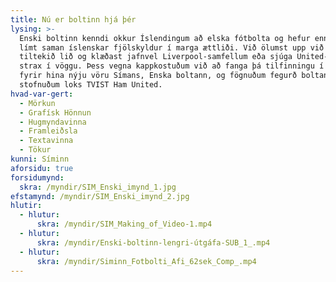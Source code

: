 ```yaml
---
title: Nú er boltinn hjá þér
lysing: >-
  Enski boltinn kenndi okkur Íslendingum að elska fótbolta og hefur enn fremur
  límt saman íslenskar fjölskyldur í marga ættliði. Við ölumst upp við að styðja
  tiltekið lið og klæðast jafnvel Liverpool-samfellum eða sjúga United-snuð
  strax í vöggu. Þess vegna kappkostuðum við að fanga þá tilfinningu í herferð
  fyrir hina nýju vöru Símans, Enska boltann, og fögnuðum fegurð boltans. Og
  stofnuðum loks TVIST Ham United.
hvad-var-gert:
  - Mörkun
  - Grafísk Hönnun
  - Hugmyndavinna
  - Framleiðsla
  - Textavinna
  - Tökur
kunni: Síminn
aforsidu: true
forsidumynd: 
  skra: /myndir/SIM_Enski_imynd_1.jpg
efstamynd: /myndir/SIM_Enski_imynd_2.jpg
hlutir:
  - hlutur: 
      skra: /myndir/SIM_Making_of_Video-1.mp4
  - hlutur: 
      skra: /myndir/Enski-boltinn-lengri-útgáfa-SUB_1_.mp4
  - hlutur:
      skra: /myndir/Siminn_Fotbolti_Afi_62sek_Comp_.mp4
---
```


